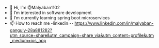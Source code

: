 - 👋 Hi, I’m @Malyaban1102
- 👀 I’m interested in software development 
- 🌱 I’m currently learning spring boot microservices
- 📫 How to reach me -linkedin -- https://www.linkedin.com/in/malyaban-ganguly-28a881282?utm_source=share&utm_campaign=share_via&utm_content=profile&utm_medium=ios_app
  


<!---
Malyaban1102/Malyaban1102 is a ✨ special ✨ repository because its `README.md` (this file) appears on your GitHub profile.
You can click the Preview link to take a look at your changes.
--->
